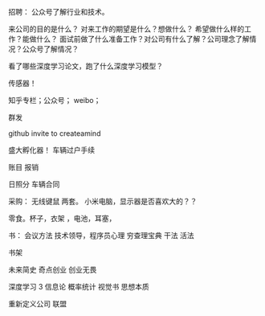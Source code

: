 



招聘：
公众号了解行业和技术。







来公司的目的是什么？ 对来工作的期望是什么？想做什么？  希望做什么样的工作？能做什么？
面试前做了什么准备工作？对公司有什么了解？公司理念了解情况？公众号了解情况？

看了哪些深度学习论文，跑了什么深度学习模型？






传感器！

知乎专栏；公众号； weibo； 


群发

github invite to createamind

盛大孵化器！  车辆过户手续


账目  报销

日照分 车辆合同




采购：
无线键鼠 两套。
小米电脑，显示器是否喜欢大的？？

零食。杯子，衣架 ，电池，耳塞，

书：
会议方法
技术领导，程序员心理
穷查理宝典
干法 活法



书架


未来简史
奇点创业
创业无畏



深度学习 3 
信息论
概率统计
视觉书
思想本质


重新定义公司
联盟

